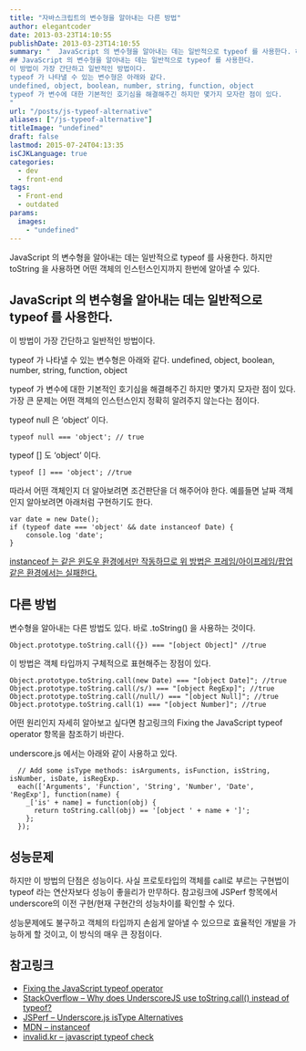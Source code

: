 ```yaml
---
title: "자바스크립트의 변수형을 알아내는 다른 방법"
author: elegantcoder
date: 2013-03-23T14:10:55
publishDate: 2013-03-23T14:10:55
summary: "	JavaScript 의 변수형을 알아내는 데는 일반적으로 typeof 를 사용한다. 하지만 toString 을 사용하면 어떤 객체의 인스턴스인지까지 한번에 알아낼 수 있다.
## JavaScript 의 변수형을 알아내는 데는 일반적으로 typeof 를 사용한다.
이 방법이 가장 간단하고 일반적인 방법이다.
typeof 가 나타낼 수 있는 변수형은 아래와 같다.
undefined, object, boolean, number, string, function, object
typeof 가 변수에 대한 기본적인 호기심을 해결해주긴 하지만 몇가지 모자란 점이 있다.
"
url: "/posts/js-typeof-alternative"
aliases: ["/js-typeof-alternative"]
titleImage: "undefined"
draft: false
lastmod: 2015-07-24T04:13:35
isCJKLanguage: true
categories:
  - dev
  - front-end
tags:
  - Front-end
  - outdated
params:
  images:
    - "undefined"
---
```

JavaScript 의 변수형을 알아내는 데는 일반적으로 typeof 를 사용한다. 하지만 toString 을 사용하면 어떤 객체의 인스턴스인지까지 한번에 알아낼 수 있다.

JavaScript 의 변수형을 알아내는 데는 일반적으로 typeof 를 사용한다.
----------------------------------------------

이 방법이 가장 간단하고 일반적인 방법이다.

typeof 가 나타낼 수 있는 변수형은 아래와 같다. undefined, object, boolean, number, string, function, object

typeof 가 변수에 대한 기본적인 호기심을 해결해주긴 하지만 몇가지 모자란 점이 있다. 가장 큰 문제는 어떤 객체의 인스턴스인지 정확히 알려주지 않는다는 점이다.

typeof null 은 ‘object’ 이다.

```
typeof null === 'object'; // true
```

typeof \[\] 도 ‘object’ 이다.

```
typeof [] === 'object'; //true
```

따라서 어떤 객체인지 더 알아보려면 조건판단을 더 해주어야 한다. 예를들면 날짜 객체인지 알아보려면 아래처럼 구현하기도 한다.

```
var date = new Date();
if (typeof date === 'object' && date instanceof Date) {
    console.log 'date';
}
```

[instanceof 는 같은 윈도우 환경에서만 작동하므로 위 방법은 프레임/아이프레임/팝업 같은 환경에서는 실패한다.](https://developer.mozilla.org/en-US/docs/JavaScript/Reference/Operators/instanceof#instanceof_and_multiple_context_\(e.g._frames_or_windows\))

다른 방법
-----

변수형을 알아내는 다른 방법도 있다. 바로 .toString() 을 사용하는 것이다.

```
Object.prototype.toString.call({}) === "[object Object]" //true
```

이 방법은 객체 타입까지 구체적으로 표현해주는 장점이 있다.

```
Object.prototype.toString.call(new Date) === "[object Date]"; //true
Object.prototype.toString.call(/s/) === "[object RegExp]"; //true
Object.prototype.toString.call(/null/) === "[object Null]"; //true
Object.prototype.toString.call(1) === "[object Number]"; //true
```

어떤 원리인지 자세히 알아보고 싶다면 참고링크의 Fixing the JavaScript typeof operator 항목을 참조하기 바란다.

underscore.js 에서는 아래와 같이 사용하고 있다.

```
  // Add some isType methods: isArguments, isFunction, isString, isNumber, isDate, isRegExp.
  each(['Arguments', 'Function', 'String', 'Number', 'Date', 'RegExp'], function(name) {
    _['is' + name] = function(obj) {
      return toString.call(obj) == '[object ' + name + ']';
    };
  });
```

성능문제
----

하지만 이 방법의 단점은 성능이다. 사실 프로토타입의 객체를 call로 부르는 구현법이 typeof 라는 연산자보다 성능이 좋을리가 만무하다. 참고링크에 JSPerf 항목에서 underscore의 이전 구현/현재 구현간의 성능차이를 확인할 수 있다.

성능문제에도 불구하고 객체의 타입까지 손쉽게 알아낼 수 있으므로 효율적인 개발을 가능하게 할 것이고, 이 방식의 매우 큰 장점이다.

참고링크
----

-   [Fixing the JavaScript typeof operator](http://javascriptweblog.wordpress.com/2011/08/08/fixing-the-javascript-typeof-operator/)
-   [StackOverflow – Why does UnderscoreJS use toString.call() instead of typeof?](http://stackoverflow.com/questions/10394929/why-does-underscorejs-use-tostring-call-instead-of-typeof)
-   [JSPerf – Underscore.js isType Alternatives](http://jsperf.com/underscore-js-istype-alternatives)
-   [MDN – instanceof](https://developer.mozilla.org/en-US/docs/JavaScript/Reference/Operators/instanceof#instanceof_and_multiple_context_\(e.g._frames_or_windows\))
-   [invalid.kr – javascript typeof check](http://invalid.kr/javascript-typeof-check/)

